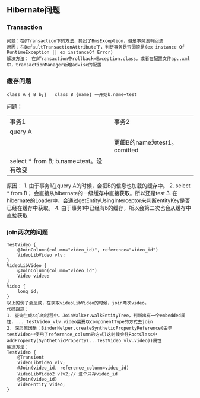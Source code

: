 ## Hibernate问题

### Transaction
    问题：在@Transaction下的方法，抛出了BmsException，但是事务没有回滚
    原因：在DefaultTransactionAttribute下，判断事务是否回滚是(ex instance Of RuntimeException || ex instanceOf Error)
    解决方法： 在@Transaction中rollback=Exception.class。或者在配置文件ap..xml中，transactionManager新增advise的配置
### 缓存问题
    class A { B b;}   class B {name} 一开始b.name=test
问题：  
<table>
	<tr>
		<td>事务1</td>
        <td>事务2</td>
    </tr>
    <tr>
        <td> 
            query A
        </td>
        <td></td>
    </tr>
    <tr>
        <td></td>
        <td>更细B的name为test1。comitted</td>
    </tr>
    <tr>
        <td>select * from B; b.name=test。没有改变</td>
        <td></td>
    </tr>
</table>
原因：
    1. 由于事务1在query A的时候，会把B的信息也加载的缓存中。
    2. select * from B； 会直接从hibernate的一级缓存中直接获取。所以还是test
    3. 在hibernate的Loader中，会通过getEntityUsingInterceptor来判断entityKey是否已经在缓存中获取。
    4. 由于事务1中已经有b的缓存，所以会第二次也会从缓存中直接获取


### join两次的问题
    TestVideo {
        @JoinColumn(column="video_id)", reference="video_id")
        VideoLibVideo vlv; 
    }
    VideoLibVideo {
        @JoinColumn(column="video_id")
        Video video;
    }
    Video {
        long id;
    }
    以上的例子会造成，在获取videoLibVideo的时候，join两次video。
    代码跟踪：
    1. 查询生成sql的过程中。JoinWalker.walkEntityTree，判断出有一个embedded属性，..._testVideo_vlv.video需要以componentType的方式去join
    2. 深层原因是：BinderHelper.createSyntheticPropertyReference(由于testVideo中使用了reference_column的方式)这时候会往RootClass中addProperty(SynthethicProperty(...TestVideo_vlv.video))属性
    解决方法：
    TestVideo {
        @Transient
        VideoLibVideo vlv;
        @Join(video_id, reference_column=video_id)
        VideoLibVideo2 vlv2;// 这个只存video_id
        @Join(video_id)
        VideoEntity video;
    }